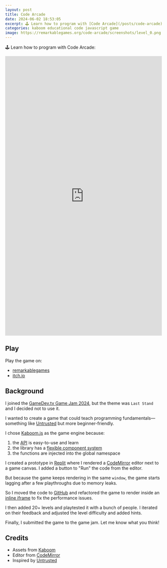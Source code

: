 ```yaml
---
layout: post
title: Code Arcade
date: 2024-06-02 18:53:05
excerpt: 🕹️ Learn how to program with [Code Arcade](/posts/code-arcade).
categories: kaboom educational code javascript game
image: https://remarkablegames.org/code-arcade/screenshots/level_0.png
---
```


🕹️ Learn how to program with Code Arcade:

<iframe src="https://remarkablegames.org/code-arcade/" frameBorder="0" width="100%" height="900" style="display: block; margin: 0 auto;"></iframe>

## Play

Play the game on:

- [remarkablegames](https://remarkablegames.org/code-arcade/)
- [itch.io](https://remarkablegames.itch.io/code-arcade)

## Background

I joined the [GameDev.tv Game Jam 2024](https://itch.io/jam/gamedevtv-jam-2024), but the theme was `Last Stand` and I decided not to use it.

I wanted to create a game that could teach programming fundamentals—something like [Untrusted](https://alexnisnevich.github.io/untrusted/) but more beginner-friendly.

I chose [Kaboom.js](https://kaboomjs.com/) as the game engine because:

1. the [API](https://kaboomjs.com/#add) is easy-to-use and learn
2. the library has a [flexible component system](https://blog.replit.com/kaboom)
3. the functions are injected into the global namespace

I created a prototype in [Replit](https://replit.com/@remarkablemark/Code-Arcade) where I rendered a [CodeMirror](https://codemirror.net/) editor next to a game canvas. I added a button to "Run" the code from the editor.

But because the game keeps rendering in the same `window`, the game starts lagging after a few playthroughs due to memory leaks.

So I moved the code to [GitHub](https://github.com/remarkablegames/code-arcade) and refactored the game to render inside an [inline iframe](https://developer.mozilla.org/docs/Web/HTML/Element/iframe#srcdoc) to fix the performance issues.

I then added 20+ levels and playtested it with a bunch of people. I iterated on their feedback and adjusted the level difficulty and added hints.

Finally, I submitted the game to the game jam. Let me know what you think!

## Credits

- Assets from [Kaboom](https://kaboomjs.com/)
- Editor from [CodeMirror](https://codemirror.net/)
- Inspired by [Untrusted](https://alexnisnevich.github.io/untrusted/)
